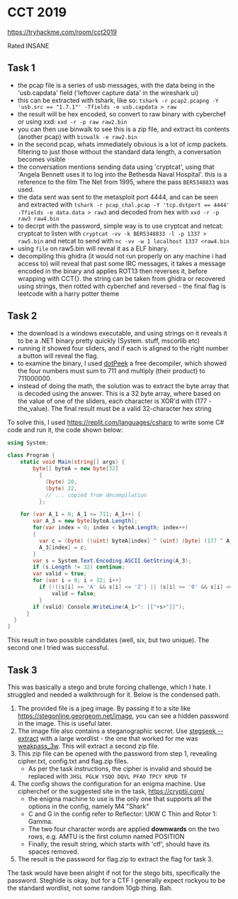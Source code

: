 # CCT 2019

https://tryhackme.com/room/cct2019

Rated INSANE

## Task 1

- the pcap file is a series of usb messages, with the data being in the 'usb.capdata' field ('leftover capture data' in the wireshark ui)
- this can be extracted with tshark, like so: `tshark -r pcap2.pcapng -Y 'usb.src == "1.7.1"' -Tfields -e usb.capdata > raw`
- the result will be hex encoded, so convert to raw binary with cyberchef or using xxd: `xxd -r -p raw raw2.bin`
- you can then use binwalk to see this is a zip file, and extract its contents (another pcap) with `binwalk -e raw2.bin`
- in the second pcap, whats immediately obvious is a lot of icmp packets. filtering to just those without the standard data length, a conversation becomes visible
- the conversation mentions sending data using 'cryptcat', using that 'Angela Bennett uses it to log into the Bethesda Naval Hospital'. this is a reference to the film The Net from 1995, where the pass `BER5348833` was used.
- the data sent was sent to the metasploit port 4444, and can be seen and extracted with `tshark -r pcap_chal.pcap -Y 'tcp.dstport == 4444' -Tfields -e data.data > raw3` and decoded from hex with `xxd -r -p raw3 raw4.bin`
- to decrpt with the password, simple way is to use cryptcat and netcat: cryptcat to listen with `cryptcat -vv -k BER5348833 -l -p 1337 > raw5.bin` and netcat to send with `nc -vv -w 1 localhost 1337 <raw4.bin`
- using `file` on raw5.bin will reveal it as a ELF binary.
- decompiling this ghidra (it would not run properly on any machine i had access to) will reveal that past some IRC messages, it takes a message encoded in the binary and applies ROT13 then reverses it, before wrapping with CCT{}. the string can be taken from ghidra or recovered using strings, then rotted with cyberchef and reversed - the final flag is leetcode with a harry potter theme

## Task 2

- the download is a windows executable, and using strings on it reveals it to be a .NET binary pretty quickly (System. stuff, mscorlib etc)
- running it showed four sliders, and if each is aligned to the right number a button will reveal the flag.
- to examine the binary, I used [dotPeek](https://www.jetbrains.com/decompiler/) a free decompiler, which showed the four numbers must sum to 711 and multiply (their product) to 711000000.
- instead of doing the math, the solution was to extract the byte array that is decoded using the answer. This is a 32 byte array, where based on the value of one of the sliders, each character is XOR'd with (177 - the_value). The final result must be a valid 32-character hex string

To solve this, I used https://replit.com/languages/csharp to write some C# code and run it, the code shown below:

```csharp
using System;

class Program {
    static void Main(string[] args) {
        byte[] byteA = new byte[32]
          {
            (byte) 20,
            (byte) 22,
            // ... copied from decompilation
          };

    for (var A_1 = 0; A_1 <= 711; A_1++) {
        var A_3 = new byte[byteA.Length];
        for(var index = 0; index < byteA.Length; index++) 
        {
          var c = (byte) ((uint) byteA[index] ^ (uint) (byte) (177 ^ A_1));
          A_3[index] = c;
        }
        var s = System.Text.Encoding.ASCII.GetString(A_3);
        if (s.Length != 32) continue;
        var valid = true;
        for (var i = 0; i < 32; i++) 
          if (!((s[i] >= 'A' && s[i] <= 'Z') || (s[i] >= '0' && s[i] <= '9'))) {
              valid = false;
          }
        if (valid) Console.WriteLine(A_1+": [["+s+"]]");
      }
  }
}
```

This result in two possible candidates (well, six, but two unique). The second one I tried was successful.

## Task 3

This was basically a stego and brute forcing challenge, which I hate. I struggled and needed a walkthrough for it. Below is the condensed path.

1. The provided file is a jpeg image. By passing it to a site like https://stegonline.georgeom.net/image, you can see a hidden password in the image. This is useful later.
2. The image file also contains a steganographic secret. Use [stegseek --extract](https://github.com/RickdeJager/stegseek) with a large wordlist - the one that worked for me was [weakpass_3w](https://weakpass.com/wordlist/1950). This will extract a second zip file.
3. This zip file can be opened with the password from step 1, revealing cipher.txt, config.txt and flag.zip files.
    - As per the task instructions, the cipher is invalid and should be replaced with `JHSL PGLW YSQO DQVL PFAO TPCY KPUD TF`
4. The config shows the configuration for an enigma machine. Use cipherchef or the suggested site in the task, https://cryptii.com/
    - the enigma machine to use is the only one that supports all the options in the config, namely M4 "Shark"
    - C and G in the config refer to Reflector: UKW C Thin and Rotor 1: Gamma.
    - The two four character words are applied **downwards** on the two rows, e.g. AMTU is the first column named POSITION
    - Finally, the result string, which starts with 'ctf', should have its spaces removed.
5. The result is the password for flag.zip to extract the flag for task 3.

The task would have been alright if not for the stego bits, specifically the password. Steghide is okay, but for a CTF I generally expect rockyou to be the standard wordlist, not some random 10gb thing. Bah.

